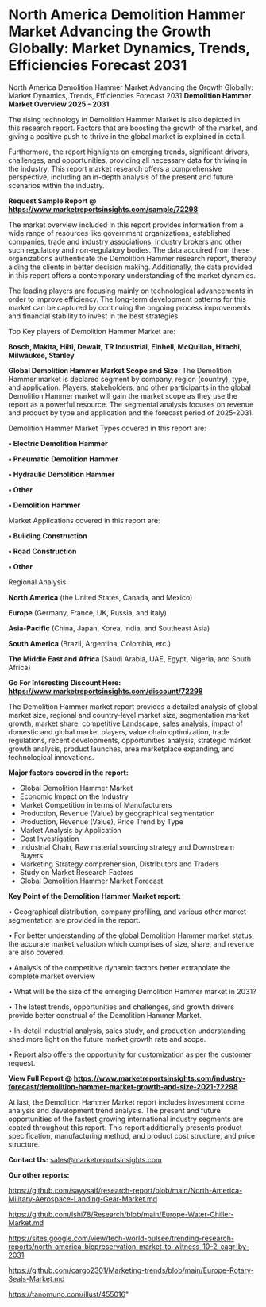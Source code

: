 # North America Demolition Hammer Market Advancing the Growth Globally: Market Dynamics, Trends, Efficiencies Forecast 2031
North America Demolition Hammer Market Advancing the Growth Globally: Market Dynamics, Trends, Efficiencies Forecast 2031
<Strong> Demolition Hammer Market Overview 2025 - 2031</strong>

The rising technology in Demolition Hammer Market is also depicted in this research report. Factors that are boosting the growth of the market, and giving a positive push to thrive in the global market is explained in detail.

Furthermore, the report highlights on emerging trends, significant drivers, challenges, and opportunities, providing all necessary data for thriving in the industry. This report market research offers a comprehensive perspective, including an in-depth analysis of the present and future scenarios within the industry.

<strong>Request Sample Report @ <a href=https://www.marketreportsinsights.com/sample/72298>https://www.marketreportsinsights.com/sample/72298</a></strong>

The market overview included in this report provides information from a wide range of resources like government organizations, established companies, trade and industry associations, industry brokers and other such regulatory and non-regulatory bodies. The data acquired from these organizations authenticate the Demolition Hammer research report, thereby aiding the clients in better decision making. Additionally, the data provided in this report offers a contemporary understanding of the market dynamics.

The leading players are focusing mainly on technological advancements in order to improve efficiency. The long-term development patterns for this market can be captured by continuing the ongoing process improvements and financial stability to invest in the best strategies.

Top Key players of Demolition Hammer Market are:

<strong>Bosch, Makita, Hilti, Dewalt, TR Industrial, Einhell, McQuillan, Hitachi, Milwaukee, Stanley</strong>

<strong><b>Global Demolition Hammer Market Scope and Size:</b></strong>
The Demolition Hammer market is declared segment by company, region (country), type, and application. Players, stakeholders, and other participants in the global Demolition Hammer market will gain the market scope as they use the report as a powerful resource. The segmental analysis focuses on revenue and product by type and application and the forecast period of 2025-2031.

Demolition Hammer Market Types covered in this report are:

<strong>• Electric Demolition Hammer

• Pneumatic Demolition Hammer

• Hydraulic Demolition Hammer

• Other

• Demolition Hammer</strong>

Market Applications covered in this report are:

<strong>• Building Construction

• Road Construction

• Other</strong> 

Regional Analysis

<strong>North America</strong> (the United States, Canada, and Mexico)

<strong>Europe</strong> (Germany, France, UK, Russia, and Italy)

<strong>Asia-Pacific</strong> (China, Japan, Korea, India, and Southeast Asia)

<strong>South America</strong> (Brazil, Argentina, Colombia, etc.)

<strong>The Middle East and Africa</strong> (Saudi Arabia, UAE, Egypt, Nigeria, and South Africa)

<strong>Go For Interesting Discount Here: <a href=https://www.marketreportsinsights.com/discount/72298>https://www.marketreportsinsights.com/discount/72298</a></strong>

The Demolition Hammer market report provides a detailed analysis of global market size, regional and country-level market size, segmentation market growth, market share, competitive Landscape, sales analysis, impact of domestic and global market players, value chain optimization, trade regulations, recent developments, opportunities analysis, strategic market growth analysis, product launches, area marketplace expanding, and technological innovations.

<strong><b>Major factors covered in the report:</b></strong>
<ul>
  <li>Global Demolition Hammer Market </li>
  <li>Economic Impact on the Industry</li>
  <li>Market Competition in terms of Manufacturers</li>
  <li>Production, Revenue (Value) by geographical segmentation</li>
  <li>Production, Revenue (Value), Price Trend by Type</li>
  <li>Market Analysis by Application</li>
  <li>Cost Investigation</li>
  <li>Industrial Chain, Raw material sourcing strategy and Downstream Buyers</li>
  <li>Marketing Strategy comprehension, Distributors and Traders</li>
  <li>Study on Market Research Factors</li>
  <li>Global Demolition Hammer Market Forecast</li>
</ul>

<strong><b>Key Point of the Demolition Hammer Market report:</b></strong>

• Geographical distribution, company profiling, and various other market segmentation are provided in the report.

• For better understanding of the global Demolition Hammer market status, the accurate market valuation which comprises of size, share, and revenue are also covered.

• Analysis of the competitive dynamic factors better extrapolate the complete market overview

• What will be the size of the emerging Demolition Hammer market in 2031?

• The latest trends, opportunities and challenges, and growth drivers provide better construal of the Demolition Hammer Market.

• In-detail industrial analysis, sales study, and production understanding shed more light on the future market growth rate and scope.

• Report also offers the opportunity for customization as per the customer request.

<strong><b>View Full Report @ <a href=https://www.marketreportsinsights.com/industry-forecast/demolition-hammer-market-growth-and-size-2021-72298>https://www.marketreportsinsights.com/industry-forecast/demolition-hammer-market-growth-and-size-2021-72298</a></b></strong>


At last, the Demolition Hammer Market report includes investment come analysis and development trend analysis. The present and future opportunities of the fastest growing international industry segments are coated throughout this report. This report additionally presents product specification, manufacturing method, and product cost structure, and price structure.

<strong>Contact Us:</strong>
sales@marketreportsinsights.com

<strong>Our other reports:</strong>

<a href=https://github.com/sayysaif/research-report/blob/main/North-America-Military-Aerospace-Landing-Gear-Market.md>https://github.com/sayysaif/research-report/blob/main/North-America-Military-Aerospace-Landing-Gear-Market.md</a>

<a href=https://github.com/Ishi78/Research/blob/main/Europe-Water-Chiller-Market.md>https://github.com/Ishi78/Research/blob/main/Europe-Water-Chiller-Market.md</a>

<a href=https://sites.google.com/view/tech-world-pulsee/trending-research-reports/north-america-biopreservation-market-to-witness-10-2-cagr-by-2031>https://sites.google.com/view/tech-world-pulsee/trending-research-reports/north-america-biopreservation-market-to-witness-10-2-cagr-by-2031</a>

<a href=https://github.com/cargo2301/Marketing-trends/blob/main/Europe-Rotary-Seals-Market.md>https://github.com/cargo2301/Marketing-trends/blob/main/Europe-Rotary-Seals-Market.md</a>

<a href=https://tanomuno.com/illust/455016>https://tanomuno.com/illust/455016</a>"
